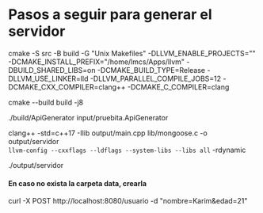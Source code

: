 # Pasos a seguir para generar el servidor

cmake -S src -B build -G "Unix Makefiles"   -DLLVM_ENABLE_PROJECTS=""   -DCMAKE_INSTALL_PREFIX="/home/lmcs/Apps/llvm"   -DBUILD_SHARED_LIBS=on   -DCMAKE_BUILD_TYPE=Release   -DLLVM_USE_LINKER=lld   -DLLVM_PARALLEL_COMPILE_JOBS=12   -DCMAKE_CXX_COMPILER=clang++   -DCMAKE_C_COMPILER=clang

cmake --build build -j8

./build/ApiGenerator input/pruebita.ApiGenerator

clang++ -std=c++17 -Ilib output/main.cpp lib/mongoose.c -o output/servidor \
`llvm-config --cxxflags --ldflags --system-libs --libs all` -rdynamic

./output/servidor


#### En caso no exista la carpeta data, crearla
curl -X POST http://localhost:8080/usuario -d "nombre=Karim&edad=21"